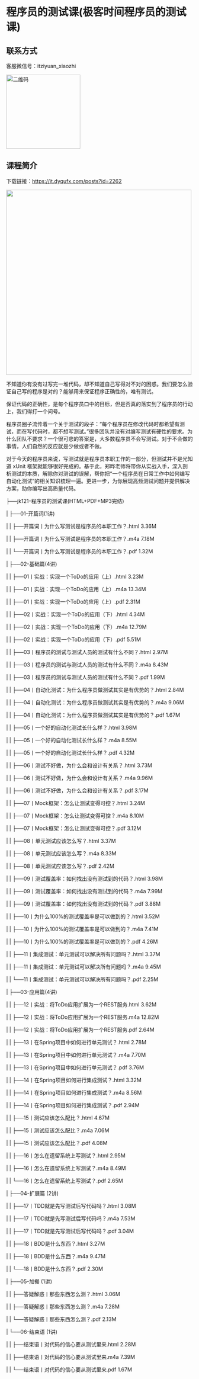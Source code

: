 # 程序员的测试课(极客时间程序员的测试课)

## 联系方式

客服微信号：itziyuan_xiaozhi

<img src="https://ziyuanyun.oss-cn-guangzhou.aliyuncs.com/common/20240614073449/666b82192834a.jpg" width="200" height="200" alt="二维码">

## 课程简介

下载链接：https://it.dyqufx.com/posts?id=2262

<img src="https://ziyuanyun.oss-cn-guangzhou.aliyuncs.com/yun/20240515183751/6644907fc18ec.jpg" width="500" alt="">

  

 不知道你有没有过写完一堆代码，却不知道自己写得对不对的困惑。我们要怎么验证自己写的程序是对的？能够用来保证程序正确性的，唯有测试。

 保证代码的正确性，是每个程序员口中的目标，但是否真的落实到了程序员的行动上，我们得打一个问号。

 程序员圈子流传着一个关于测试的段子：“每个程序员在修改代码时都希望有测试，而在写代码时，都不想写测试。”很多团队并没有对编写测试有硬性的要求。为什么团队不要求？一个很可悲的答案是，大多数程序员不会写测试。对于不会做的事情，人们自然的反应就是少做或者不做。

 对于今天的程序员来说，写测试就是程序员本职工作的一部分，但测试并不是光知道 xUnit 框架就能够很好完成的。基于此，郑晔老师将带你从实战入手，深入剖析测试的本质，解除你对测试的误解，帮你把“一个程序员在日常工作中如何编写自动化测试”的相关知识梳理一遍。更进一步，为你展现高频测试问题并提供解决方案，助你编写出高质量代码。

 ├──jk121-程序员的测试课(HTML+PDF+MP3完结)

 | ├──01-开篇词(1讲)

 | | ├──开篇词丨为什么写测试是程序员的本职工作？.html 3.36M

 | | ├──开篇词丨为什么写测试是程序员的本职工作？.m4a 7.18M

 | | └──开篇词丨为什么写测试是程序员的本职工作？.pdf 1.32M

 | ├──02-基础篇(4讲)

 | | ├──01丨实战：实现一个ToDo的应用（上）.html 3.23M

 | | ├──01丨实战：实现一个ToDo的应用（上）.m4a 13.34M

 | | ├──01丨实战：实现一个ToDo的应用（上）.pdf 2.31M

 | | ├──02丨实战：实现一个ToDo的应用（下）.html 4.34M

 | | ├──02丨实战：实现一个ToDo的应用（下）.m4a 12.79M

 | | ├──02丨实战：实现一个ToDo的应用（下）.pdf 5.51M

 | | ├──03丨程序员的测试与测试人员的测试有什么不同？.html 2.97M

 | | ├──03丨程序员的测试与测试人员的测试有什么不同？.m4a 8.43M

 | | ├──03丨程序员的测试与测试人员的测试有什么不同？.pdf 1.99M

 | | ├──04丨自动化测试：为什么程序员做测试其实是有优势的？.html 2.84M

 | | ├──04丨自动化测试：为什么程序员做测试其实是有优势的？.m4a 9.06M

 | | ├──04丨自动化测试：为什么程序员做测试其实是有优势的？.pdf 1.67M

 | | ├──05丨一个好的自动化测试长什么样？.html 3.98M

 | | ├──05丨一个好的自动化测试长什么样？.m4a 8.55M

 | | ├──05丨一个好的自动化测试长什么样？.pdf 4.32M

 | | ├──06丨测试不好做，为什么会和设计有关系？.html 3.73M

 | | ├──06丨测试不好做，为什么会和设计有关系？.m4a 9.96M

 | | ├──06丨测试不好做，为什么会和设计有关系？.pdf 3.17M

 | | ├──07丨Mock框架：怎么让测试变得可控？.html 3.24M

 | | ├──07丨Mock框架：怎么让测试变得可控？.m4a 8.10M

 | | ├──07丨Mock框架：怎么让测试变得可控？.pdf 3.12M

 | | ├──08丨单元测试应该怎么写？.html 3.37M

 | | ├──08丨单元测试应该怎么写？.m4a 8.33M

 | | ├──08丨单元测试应该怎么写？.pdf 2.42M

 | | ├──09丨测试覆盖率：如何找出没有测试到的代码？.html 3.98M

 | | ├──09丨测试覆盖率：如何找出没有测试到的代码？.m4a 7.99M

 | | ├──09丨测试覆盖率：如何找出没有测试到的代码？.pdf 3.88M

 | | ├──10丨为什么100%的测试覆盖率是可以做到的？.html 3.52M

 | | ├──10丨为什么100%的测试覆盖率是可以做到的？.m4a 7.41M

 | | ├──10丨为什么100%的测试覆盖率是可以做到的？.pdf 4.26M

 | | ├──11丨集成测试：单元测试可以解决所有问题吗？.html 3.37M

 | | ├──11丨集成测试：单元测试可以解决所有问题吗？.m4a 9.45M

 | | └──11丨集成测试：单元测试可以解决所有问题吗？.pdf 2.25M

 | ├──03-应用篇(4讲)

 | | ├──12丨实战：将ToDo应用扩展为一个REST服务.html 3.62M

 | | ├──12丨实战：将ToDo应用扩展为一个REST服务.m4a 12.82M

 | | ├──12丨实战：将ToDo应用扩展为一个REST服务.pdf 2.64M

 | | ├──13丨在Spring项目中如何进行单元测试？.html 2.78M

 | | ├──13丨在Spring项目中如何进行单元测试？.m4a 7.70M

 | | ├──13丨在Spring项目中如何进行单元测试？.pdf 3.76M

 | | ├──14丨在Spring项目如何进行集成测试？.html 3.32M

 | | ├──14丨在Spring项目如何进行集成测试？.m4a 8.56M

 | | ├──14丨在Spring项目如何进行集成测试？.pdf 2.94M

 | | ├──15丨测试应该怎么配比？.html 4.67M

 | | ├──15丨测试应该怎么配比？.m4a 7.06M

 | | ├──15丨测试应该怎么配比？.pdf 4.08M

 | | ├──16丨怎么在遗留系统上写测试？.html 2.95M

 | | ├──16丨怎么在遗留系统上写测试？.m4a 8.49M

 | | └──16丨怎么在遗留系统上写测试？.pdf 2.65M

 | ├──04-扩展篇 (2讲)

 | | ├──17丨TDD就是先写测试后写代码吗？.html 3.08M

 | | ├──17丨TDD就是先写测试后写代码吗？.m4a 7.53M

 | | ├──17丨TDD就是先写测试后写代码吗？.pdf 3.04M

 | | ├──18丨BDD是什么东西？.html 3.27M

 | | ├──18丨BDD是什么东西？.m4a 9.47M

 | | └──18丨BDD是什么东西？.pdf 2.30M

 | ├──05-加餐 (1讲)

 | | ├──答疑解惑丨那些东西怎么测？.html 3.06M

 | | ├──答疑解惑丨那些东西怎么测？.m4a 7.28M

 | | └──答疑解惑丨那些东西怎么测？.pdf 2.13M

 | └──06-结束语 (1讲)

 | | ├──结束语丨对代码的信心要从测试里来.html 2.28M

 | | ├──结束语丨对代码的信心要从测试里来.m4a 7.39M

 | | └──结束语丨对代码的信心要从测试里来.pdf 1.67M

  